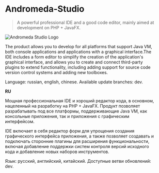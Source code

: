 # Andromeda-Studio
>A powerful professional IDE and a good code editor, mainly aimed at development on PHP + JavaFX.

![Andromeda Studio Logo](https://pp.userapi.com/c844417/v844417317/6fd76/wC57AIQj6fU.jpg)

The product allows you to develop for all platforms that support Java VM, both console applications and applications
with a graphical interface.The IDE includes a form editor to simplify the creation of the application's graphical interface, and allows you to create and connect third-party plugins to extend functionality, including adding support for source code version control systems and adding new toolboxes. 

Language: russian, english, chinese. 
Available update branches: dev.

**RU**

Мощная профессиональная IDE и хороший редактор кода, в основном, нацеленный на разработку на PHP + JavaFX. Продукт позволяет разрабатывать под все платформы, поддерживающие Java VM, как консольные приложения, так и приложения с графическим интерфейсом. 

IDE включает в себя редактор форм для упрощения создания графического интерфейса приложения, а также позволяет создавать и подключать сторонние плагины для расширения функциональности, включая добавление поддержки систем контроля версий исходного кода и добавление новых наборов инструментов. 

Язык: русский, английский, китайский. 
Доступные ветви обновлений: dev. 
